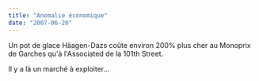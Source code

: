 ```yaml
---
title: "Anomalie économique"
date: "2007-06-20"
---
```


Un pot de glace Häagen-Dazs coûte environ 200% plus cher au Monoprix de Garches qu'à l'Associated de la 101th Street.

Il y a là un marché à exploiter...
